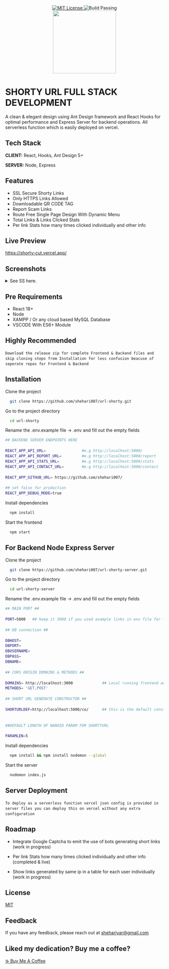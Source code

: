 
<div align="center">
  <a href="https://choosealicense.com/licenses/mit/">
    <img src="https://img.shields.io/badge/LICENSE-MIT-blue?style=flat-square" alt="MIT License">
  </a>
  
  <img src="https://img.shields.io/badge/BUILD-PASSING-green?style=flat-square" alt="Build Passing">
</div>

<div align="center">
    <img src="https://shorty-cut.vercel.app/logo.png" height="200px" width="200px">
</div>



# SHORTY URL FULL STACK DEVELOPMENT

A clean & elegant design using Ant Design framework and React Hooks for optimal performance and Express Server for backend operations. All serverless function which is easily deployed on vercel.


## Tech Stack

**CLIENT:** React, Hooks, Ant Design 5+

**SERVER:** Node, Express


## Features

- SSL Secure Shorty Links
- Only HTTPS Links Allowed
- Downloadable QR CODE TAG
- Report Scam Links
- Route Free Single Page Design With Dynamic Menu
- Total Links & Links Clicked Stats
- Per link Stats how many times clicked individually and other info

## Live Preview

https://shorty-cut.vercel.app/

## Screenshots

<details>
  <summary>See SS here.</summary>
  <div align="center">
  <h4>Home Page View</h4>
  <img src="https://github.com/shehari007/url-shorty/blob/main/screenshots/shorty%20(3).png?raw=true" name="image-1">
  <h4>Link Generate View</h4>
  <img src="https://github.com/shehari007/url-shorty/blob/main/screenshots/shorty%20(4).png?raw=true" name="image-2">
  <h4>Report Form View</h4>
  <img src="https://github.com/shehari007/url-shorty/blob/main/screenshots/shorty%20(2).png?raw=true" name="image-3">
  <h4>Contact Form View</h4>
  <img src="https://github.com/shehari007/url-shorty/blob/main/screenshots/shorty%20(1).png?raw=true" name="image-4">
  </div>
</details>

## Pre Requirements

- React 18+
- Node
- XAMPP / Or any cloud based MySQL Database
- VSCODE With ES6+ Module

## Highly Recommended

`Download the release zip for complete Frontend & Backend files and skip cloning steps from Installation for less confusion beacuse of seperate repos for Frontend & Backend`
  
## Installation

Clone the project

```bash
  git clone https://github.com/shehari007/url-shorty.git
```

Go to the project directory

```bash
  cd url-shorty
```

Rename the .env.example file -> .env and fill out the empty fields

```bash
## BACKEND SERVER ENDPOINTS HERE 

REACT_APP_API_URL=                #e.g http://localhost:5000/
REACT_APP_API_REPORT_URL=         #e.g http://localhost:5000/report
REACT_APP_API_STATS_URL=          #e.g http://localhost:5000/stats
REACT_APP_API_CONTACT_URL=        #e.g http://localhost:5000/contact 

REACT_APP_GITHUB_URL= https://github.com/shehari007/

## set false for production
REACT_APP_DEBUG_MODE=true 
```

Install dependencies

```bash
  npm install
```

Start the frontend

```bash
  npm start
```

## For Backend Node Express Server


Clone the project

```bash
  git clone https://github.com/shehari007/url-shorty-server.git
```

Go to the project directory

```bash
  cd url-shorty-server
```

Rename the .env.example file -> .env and fill out the empty fields

```bash
## MAIN PORT ##

PORT=5000   ## keep it 5000 if you used example links in env file for frontend

## DB connection ##

DBHOST=                
DBPORT=
DBUSERNAME=
DBPASS=
DBNAME=

## CORS ORIGIN DOMAINS & METHODS ##

DOMAINS= http://localhost:3000             ## Local running frontend address
METHODS= 'GET,POST'

## SHORT URL GENERATE CONSTRUCTOR ##

SHORTURLDEF=http://localhost:5000/co/      ## this is the default constructor for generated URL's 


##DEFAULT LENGTH OF NANOID PARAM FOR SHORTYURL

PARAMLEN=5 
```

Install dependencies

```bash
  npm install && npm install nodemon --global
```

Start the server

```bash
  nodemon index.js
```

## Server Deployment

`To deploy as a serverless function vercel json config is provided in server files you can deploy this on vercel without any extra configuration`


## Roadmap

- Integrate Google Captcha to emit the use of bots generating short links (work in progress)

- Per link Stats how many times clicked individually and other info (completed & live)

- Show links generated by same ip in a table for each user individually (work in progress)


## License

[MIT](https://choosealicense.com/licenses/mit/)


## Feedback

If you have any feedback, please reach out at shehariyar@gmail.com

## Liked my dedication? Buy me a coffee?
<a href="https://www.buymeacoffee.com/shehari007">☕ Buy Me A Coffee</a>

